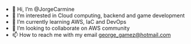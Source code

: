 - 👋 Hi, I’m @JorgeCarmine
- 👀 I’m interested in Cloud computing, backend and game development
- 🌱 I’m currently learning AWS, IaC and DevOps
- 💞️ I’m looking to collaborate on AWS community
- 📫 How to reach me with my email george_gamez@hotmail.com

<!---
JorgeCarmine/JorgeCarmine is a ✨ special ✨ repository because its `README.md` (this file) appears on your GitHub profile.
You can click the Preview link to take a look at your changes.
--->

